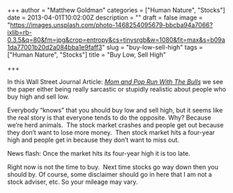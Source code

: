 +++
author = "Matthew Goldman"
categories = ["Human Nature", "Stocks"]
date = 2013-04-01T10:02:00Z
description = ""
draft = false
image = "https://images.unsplash.com/photo-1468254095679-bbcba94a7066?ixlib=rb-0.3.5&q=80&fm=jpg&crop=entropy&cs=tinysrgb&w=1080&fit=max&s=b09a1da77001b20d2a084bba1e9faff3"
slug = "buy-low-sell-high"
tags = ["Human Nature", "Stocks"]
title = "Buy Low, Sell High"

+++


In this Wall Street Journal Article: [_Mom and Pop Run With The Bulls_](http://online.wsj.com/article/SB10001424127887323361804578390772458161986.html) we see the paper either being really sarcastic or stupidly realistic about people who buy high and sell low.

Everybody “knows” that you should buy low and sell high, but it seems like the real story is that everyone tends to do the opposite. Why? Because we’re herd animals.  The stock market crashes and people get out because they don’t want to lose more money.  Then stock market hits a four-year high and people get in because they don’t want to miss out.

News flash: Once the market hits its four-year high it is too late.

Right now is not the time to buy.  Next time stocks go way down then you should by. Of course, some disclaimer should go in here that I am not a stock adviser, etc. So your mileage may vary.

